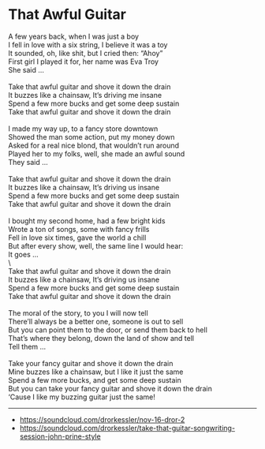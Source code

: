 # That Awful Guitar

A few years back, when I was just a boy\
I fell in love with a six string, I believe it was a toy\
It sounded, oh, like shit, but I cried then: “Ahoy”\
First girl I played it for, her name was Eva Troy\
She said ...\
\
Take that awful guitar and shove it down the drain\
It buzzes like a chainsaw, It’s driving me insane\
Spend a few more bucks and get some deep sustain\
Take that awful guitar and shove it down the drain\
\
I made my way up, to a fancy store downtown\
Showed the man some action, put my money down\
Asked for a real nice blond, that wouldn’t run around\
Played her to my folks, well, she made an awful sound\
They said ...\
\
Take that awful guitar and shove it down the drain\
It buzzes like a chainsaw, It’s driving us insane\
Spend a few more bucks and get some deep sustain\
Take that awful guitar and shove it down the drain\
\
I bought my second home, had a few bright kids\
Wrote a ton of songs, some with fancy frills\
Fell in love six times, gave the world a chill\
But after every show, well, the same line I would hear:\
It goes ...\
\        
Take that awful guitar and shove it down the drain\
It buzzes like a chainsaw, It’s driving us insane\
Spend a few more bucks and get some deep sustain\
Take that awful guitar and shove it down the drain\
\
The moral of the story, to you I will now tell\
There’ll always be a better one, someone is out to sell\
But you can point them to the door, or send them back to hell\
That’s where they belong, down the land of show and tell\
Tell them ...\
\
Take your fancy guitar and shove it down the drain\
Mine buzzes like a chainsaw, but I like it just the same\
Spend a few more bucks, and get some deep sustain\
But you can take your fancy guitar and shove it down the drain\
‘Cause I like my buzzing guitar just the same!

---
- https://soundcloud.com/drorkessler/nov-16-dror-2
- https://soundcloud.com/drorkessler/take-that-guitar-songwriting-session-john-prine-style

